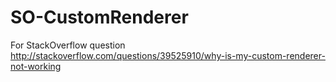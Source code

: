 # SO-CustomRenderer

For StackOverflow question
http://stackoverflow.com/questions/39525910/why-is-my-custom-renderer-not-working
